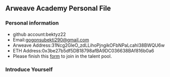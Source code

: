 ## Arweave Academy Personal File

### Personal information

- github account:bektyz22
- Email:gogonsubekti290@gmail.com
- Arweave Address:31Ncg2GleO_zdLLihoPjngikOFbNPaLcahI38BWQU6w
- ETH Address:0x3be27b5df5DB18798afBA9DC036638BAf816b0a6
- Please finish this [form](https://docs.google.com/forms/d/e/1FAIpQLSfWA5fIIcBgmRppm3jNz5vmf9Mai_QMVil-2pO4r7YKn_Zhtw/viewform?usp=sf_link) to join in the talent pool.

### Introduce Yourself
